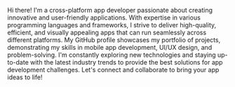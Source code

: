 Hi there! I'm a cross-platform app developer passionate about creating innovative and user-friendly applications. With expertise in various programming languages and frameworks, I strive to deliver high-quality, efficient, and visually appealing apps that can run seamlessly across different platforms. My GitHub profile showcases my portfolio of projects, demonstrating my skills in mobile app development, UI/UX design, and problem-solving. I'm constantly exploring new technologies and staying up-to-date with the latest industry trends to provide the best solutions for app development challenges. Let's connect and collaborate to bring your app ideas to life!
